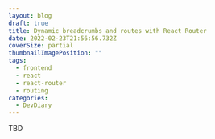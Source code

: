 ```yaml
---
layout: blog
draft: true
title: Dynamic breadcrumbs and routes with React Router
date: 2022-02-23T21:56:56.732Z
coverSize: partial
thumbnailImagePosition: ""
tags:
  - frontend
  - react
  - react-router
  - routing
categories:
  - DevDiary
---
```

TBD